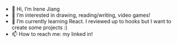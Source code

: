 - 👋 Hi, I’m Irene Jiang
- 👀 I’m interested in drawing, reading/writing, video games!
- 🌱 I’m currently learning React. I reviewed up to hooks but I want to create some projects :)
- 📫 How to reach me: my linked in!

<!---
Clocloaky/Clocloaky is a ✨ special ✨ repository because its `README.md` (this file) appears on your GitHub profile.
You can click the Preview link to take a look at your changes.
--->
